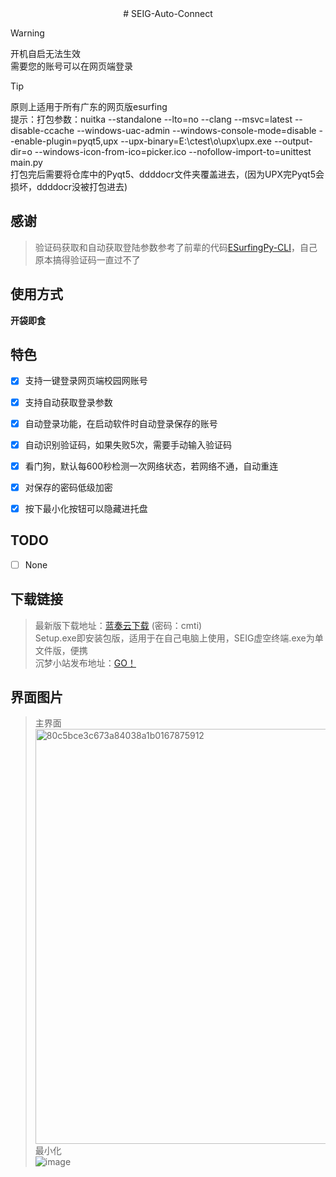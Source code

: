 <div align="center">
# SEIG-Auto-Connect

</div>

> [!WARNING]
> 开机自启无法生效<br>
> 需要您的账号可以在网页端登录

> [!TIP]
> 原则上适用于所有广东的网页版esurfing<br>
> 提示：打包参数：nuitka --standalone --lto=no --clang --msvc=latest --disable-ccache --windows-uac-admin --windows-console-mode=disable --enable-plugin=pyqt5,upx --upx-binary=E:\ctest\o\upx\upx.exe --output-dir=o --windows-icon-from-ico=picker.ico --nofollow-import-to=unittest main.py<br>打包完后需要将仓库中的Pyqt5、ddddocr文件夹覆盖进去，(因为UPX完Pyqt5会损坏，ddddocr没被打包进去)
## 感谢
> 验证码获取和自动获取登陆参数参考了前辈的代码[ESurfingPy-CLI](https://github.com/Pandaft/ESurfingPy-CLI)，自己原本搞得验证码一直过不了

## 使用方式

**开袋即食**


## 特色
- [x] 支持一键登录网页端校园网账号
- [x] 支持自动获取登录参数
- [x] 自动登录功能，在启动软件时自动登录保存的账号
- [x] 自动识别验证码，如果失败5次，需要手动输入验证码
- [x] 看门狗，默认每600秒检测一次网络状态，若网络不通，自动重连
- [x] 对保存的密码低级加密
- [x] 按下最小化按钮可以隐藏进托盘 


## TODO
- [ ] None
      
## 下载链接
> 最新版下载地址：[蓝奏云下载](https://yish.lanzouw.com/b038hjo8f) (密码：cmti)<br>
> Setup.exe即安装包版，适用于在自己电脑上使用，SEIG虚空终端.exe为单文件版，便携<br>
> 沉梦小站发布地址：[GO！](https://cmxz.top/ktdmq)
>
## 界面图片
> 主界面<br>
<img width="664" alt="80c5bce3c673a84038a1b0167875912" src="https://github.com/user-attachments/assets/415c6e50-a541-4a7b-b33f-8f0d65ad8f99"><br>
> 最小化<br>
![image](https://github.com/user-attachments/assets/4785e962-ed25-4ec3-b13e-a39f6ac465db)


